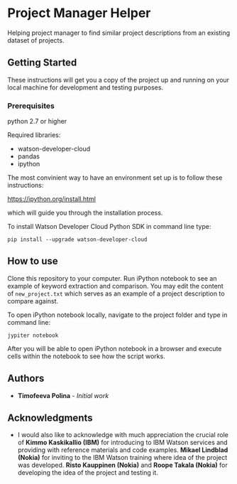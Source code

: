 # Project Manager Helper
Helping project manager to find similar project descriptions from an existing dataset of projects.

## Getting Started

These instructions will get you a copy of the project up and running on your local machine for development and testing purposes.

### Prerequisites
python 2.7 or higher

Required libraries:
* watson-developer-cloud
* pandas
* ipython

The most convinient way to have an environment set up is to follow these instructions:

https://ipython.org/install.html

which will guide you through the installation process.

To install Watson Developer Cloud Python SDK in command line type:
```
pip install --upgrade watson-developer-cloud
```

## How to use
Clone this repository to your computer.
Run iPython notebook to see an example of keyword extraction and comparison.
You may edit the content of ```new_project.txt``` which serves as an example of a project description to compare against.

To open iPython notebook locally, navigate to the project folder and type in command line:
```
jypiter notebook
```
After you will be able to open iPython notebook in a browser and execute cells within the notebook to see how the script works.

## Authors

* **Timofeeva Polina** - *Initial work* 

## Acknowledgments

* I would also like to acknowledge with much appreciation the crucial role of **Kimmo Kaskikallio (IBM)** for introducing to IBM Watson services and providing with reference materials and code examples.
**Mikael Lindblad (Nokia)** for inviting to the IBM Watson training where idea of the project was developed. **Risto Kauppinen (Nokia)** and **Roope Takala (Nokia)** for developing the idea of the project and
testing it.

